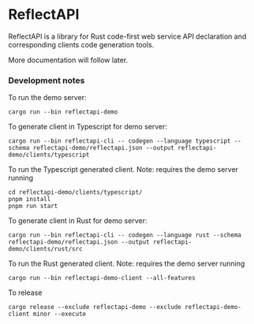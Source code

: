 # ReflectAPI

ReflectAPI is a library for Rust code-first web service API declaration and corresponding clients code generation tools.

More documentation will follow later.


### Development notes

To run the demo server:
```
cargo run --bin reflectapi-demo
```

To generate client in Typescript for demo server:
```
cargo run --bin reflectapi-cli -- codegen --language typescript --schema reflectapi-demo/reflectapi.json --output reflectapi-demo/clients/typescript
```

To run the Typescript generated client. Note: requires the demo server running
```
cd reflectapi-demo/clients/typescript/
pnpm install
pnpm run start
```

To generate client in Rust for demo server:
```
cargo run --bin reflectapi-cli -- codegen --language rust --schema reflectapi-demo/reflectapi.json --output reflectapi-demo/clients/rust/src
```

To run the Rust generated client. Note: requires the demo server running
```
cargo run --bin reflectapi-demo-client --all-features
```

To release
```
cargo release --exclude reflectapi-demo --exclude reflectapi-demo-client minor --execute
```
